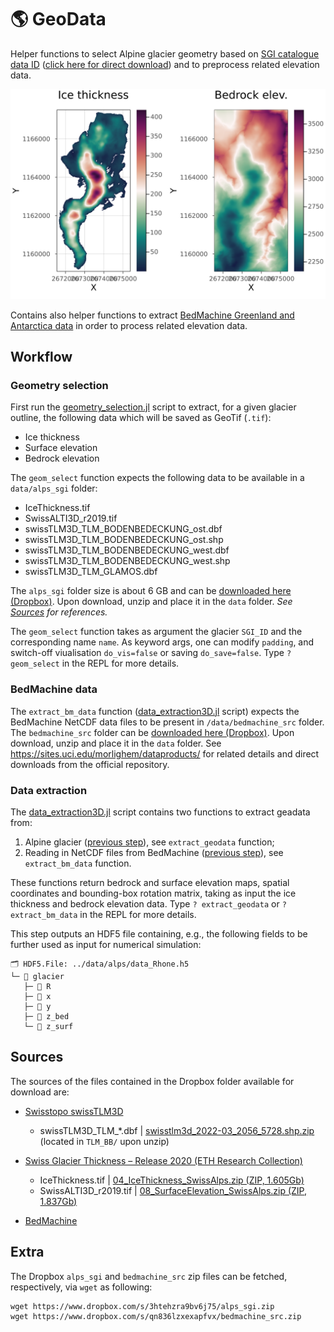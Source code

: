 # 🌎 GeoData
Helper functions to select Alpine glacier geometry based on [SGI catalogue data ID](https://www.research-collection.ethz.ch/handle/20.500.11850/434697) ([click here for direct download](https://www.research-collection.ethz.ch/bitstream/handle/20.500.11850/434697/00_TablesIllustrations%28updatedversion%29.pdf?sequence=39&isAllowed=y)) and to preprocess related elevation data.

<img src="docs/images/fig_Rhone.png" alt="Rhone glacier data" width="600">

Contains also helper functions to extract [BedMachine Greenland and Antarctica data](https://sites.uci.edu/morlighem/dataproducts/) in order to process related elevation data.

## Workflow
### Geometry selection
First run the [geometry_selection.jl](geometry_selection.jl) script to extract, for a given glacier outline, the following data which will be saved as GeoTif (`.tif`):
- Ice thickness
- Surface elevation
- Bedrock elevation

The `geom_select` function expects the following data to be available in a `data/alps_sgi` folder:
- IceThickness.tif
- SwissALTI3D_r2019.tif
- swissTLM3D_TLM_BODENBEDECKUNG_ost.dbf
- swissTLM3D_TLM_BODENBEDECKUNG_ost.shp
- swissTLM3D_TLM_BODENBEDECKUNG_west.dbf
- swissTLM3D_TLM_BODENBEDECKUNG_west.shp
- swissTLM3D_TLM_GLAMOS.dbf

The `alps_sgi` folder size is about 6 GB and can be [downloaded here (Dropbox)](https://www.dropbox.com/s/3htehzra9bv6j75/alps_sgi.zip?dl=0). Upon download, unzip and place it in the `data` folder. _See [Sources](#sources) for references._

The `geom_select` function takes as argument the glacier `SGI_ID` and the corresponding name `name`. As keyword args, one can modify `padding`, and switch-off viualisation `do_vis=false` or saving `do_save=false`. Type `? geom_select` in the REPL for more details.

### BedMachine data
The `extract_bm_data` function ([data_extraction3D.jl](data_extraction3D.jl) script) expects the BedMachine NetCDF data files to be present in `/data/bedmachine_src` folder. The `bedmachine_src` folder can be [downloaded here (Dropbox)](https://www.dropbox.com/s/qn836lzxexapfvx/bedmachine_src.zip?dl=0). Upon download, unzip and place it in the `data` folder. See https://sites.uci.edu/morlighem/dataproducts/ for related details and direct downloads from the official repository.

### Data extraction
The [data_extraction3D.jl](data_extraction3D.jl) script contains two functions to extract geadata from:
1. Alpine glacier ([previous step](#geometry-selection)), see `extract_geodata` function;
2. Reading in NetCDF files from BedMachine ([previous step](#bedmachine-data)), see `extract_bm_data` function. 

These functions return bedrock and surface elevation maps, spatial coordinates and bounding-box rotation matrix, taking as input the ice thickness and bedrock elevation data. Type `? extract_geodata` or `? extract_bm_data` in the REPL for more details.

This step outputs an HDF5 file containing, e.g., the following fields to be further used as input for numerical simulation:
```julia-repl
🗂️ HDF5.File: ../data/alps/data_Rhone.h5
└─ 📂 glacier
   ├─ 🔢 R
   ├─ 🔢 x
   ├─ 🔢 y
   ├─ 🔢 z_bed
   └─ 🔢 z_surf
```

## Sources
The sources of the files contained in the Dropbox folder available for download are:
- [Swisstopo swissTLM3D](https://www.swisstopo.admin.ch/en/geodata/landscape/tlm3d.html#download)
  - swissTLM3D_TLM_*.dbf | [swisstlm3d_2022-03_2056_5728.shp.zip](https://data.geo.admin.ch/ch.swisstopo.swisstlm3d/swisstlm3d_2022-03/swisstlm3d_2022-03_2056_5728.shp.zip) (located in `TLM_BB/` upon unzip)

- [Swiss Glacier Thickness – Release 2020 (ETH Research Collection)](https://www.research-collection.ethz.ch/handle/20.500.11850/434697)
  - IceThickness.tif | [04_IceThickness_SwissAlps.zip (ZIP, 1.605Gb)](https://www.research-collection.ethz.ch/bitstream/handle/20.500.11850/434697/04_IceThickness_SwissAlps.zip?sequence=10&isAllowed=y)
  - SwissALTI3D_r2019.tif | [08_SurfaceElevation_SwissAlps.zip (ZIP, 1.837Gb)](https://www.research-collection.ethz.ch/bitstream/handle/20.500.11850/434697/08_SurfaceElevation_SwissAlps.zip?sequence=41&isAllowed=y)

- [BedMachine](https://sites.uci.edu/morlighem/dataproducts/)

## Extra
The Dropbox `alps_sgi` and `bedmachine_src` zip files can be fetched, respectively, via `wget` as following:
```
wget https://www.dropbox.com/s/3htehzra9bv6j75/alps_sgi.zip
wget https://www.dropbox.com/s/qn836lzxexapfvx/bedmachine_src.zip
```
